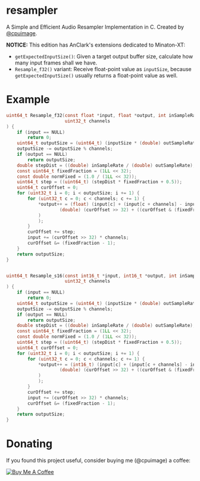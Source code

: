 # resampler
A Simple and Efficient Audio Resampler Implementation in C. Created by [@cpuimage](https://github.com/cpuimage).

**NOTICE:** This edition has AnClark's extensions dedicated to Minaton-XT:

- `getExpectedInputSize()`: Given a target output buffer size, calculate how many input frames shall we have.
- `Resample_f32()` variant: Receive float-point value as `inputSize`, because `getExpectedInputSize()` usually returns a float-point value as well.

Example
=======

```C
uint64_t Resample_f32(const float *input, float *output, int inSampleRate, int outSampleRate, uint64_t inputSize,
                      uint32_t channels
) {
    if (input == NULL)
        return 0;
    uint64_t outputSize = (uint64_t) (inputSize * (double) outSampleRate / (double) inSampleRate);
    outputSize -= outputSize % channels;
    if (output == NULL)
        return outputSize;
    double stepDist = ((double) inSampleRate / (double) outSampleRate);
    const uint64_t fixedFraction = (1LL << 32);
    const double normFixed = (1.0 / (1LL << 32));
    uint64_t step = ((uint64_t) (stepDist * fixedFraction + 0.5));
    uint64_t curOffset = 0;
    for (uint32_t i = 0; i < outputSize; i += 1) {
        for (uint32_t c = 0; c < channels; c += 1) {
            *output++ = (float) (input[c] + (input[c + channels] - input[c]) * (
                    (double) (curOffset >> 32) + ((curOffset & (fixedFraction - 1)) * normFixed)
            )
            );
        }
        curOffset += step;
        input += (curOffset >> 32) * channels;
        curOffset &= (fixedFraction - 1);
    }
    return outputSize;
}


uint64_t Resample_s16(const int16_t *input, int16_t *output, int inSampleRate, int outSampleRate, uint64_t inputSize,
                      uint32_t channels
) {
    if (input == NULL)
        return 0;
    uint64_t outputSize = (uint64_t) (inputSize * (double) outSampleRate / (double) inSampleRate);
    outputSize -= outputSize % channels;
    if (output == NULL)
        return outputSize;
    double stepDist = ((double) inSampleRate / (double) outSampleRate);
    const uint64_t fixedFraction = (1LL << 32);
    const double normFixed = (1.0 / (1LL << 32));
    uint64_t step = ((uint64_t) (stepDist * fixedFraction + 0.5));
    uint64_t curOffset = 0;
    for (uint32_t i = 0; i < outputSize; i += 1) {
        for (uint32_t c = 0; c < channels; c += 1) {
            *output++ = (int16_t) (input[c] + (input[c + channels] - input[c]) * (
                    (double) (curOffset >> 32) + ((curOffset & (fixedFraction - 1)) * normFixed)
            )
            );
        }
        curOffset += step;
        input += (curOffset >> 32) * channels;
        curOffset &= (fixedFraction - 1);
    }
    return outputSize;
}
```




# Donating

If you found this project useful, consider buying me (@cpuimage) a coffee:

<a href="https://www.buymeacoffee.com/gaozhihan" target="_blank"><img src="https://img2018.cnblogs.com/blog/824862/201809/824862-20180930223603138-1708589189.png" alt="Buy Me A Coffee" style="height: auto !important;width: auto !important;" ></a>
